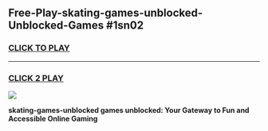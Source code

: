 
## Free-Play-skating-games-unblocked-Unblocked-Games #1sn02
<h3>
<a href="https://news.freeplayer.one?title=skating-games-unblocked&ref=8M">CLICK TO PLAY</a></h3>
<hr>

<h3>
<a href="https://news.freeplayer.one?title=skating-games-unblocked&ref=8M">CLICK 2 PLAY</a>
  
</h3>

<a href="https://news.freeplayer.one?title=skating-games-unblocked&ref=8M"><img src="https://clearcache.store/games.png"></a>


**skating-games-unblocked games unblocked: Your Gateway to Fun and Accessible Online Gaming**
